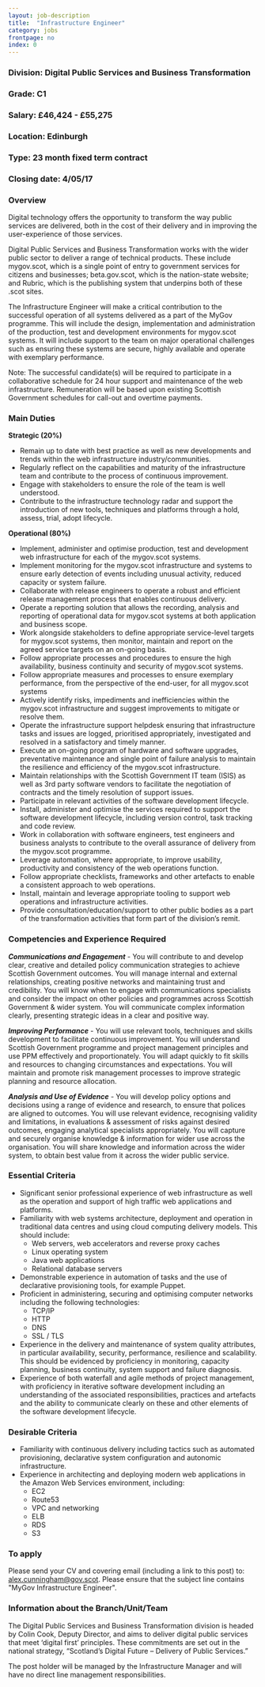 ```yaml
---
layout: job-description
title:  "Infrastructure Engineer"
category: jobs
frontpage: no
index: 0
---
```


### Division: Digital Public Services and Business Transformation
### Grade: C1
### Salary: &pound;46,424 - &pound;55,275
### Location: Edinburgh
### Type: 23 month fixed term contract
### Closing date: 4/05/17

### Overview

Digital technology offers the opportunity to transform the way public services are delivered, both in the cost of their delivery and in improving the user-experience of those services.

Digital Public Services and Business Transformation works with the wider public sector to deliver a range of technical products. These include mygov.scot, which is a single point of entry to government services for citizens and businesses; beta.gov.scot, which is the nation-state website; and Rubric, which is the publishing system that underpins both of these .scot sites.

The Infrastructure Engineer will make a critical contribution to the successful operation of all systems delivered as a part of the MyGov programme. This will include the design, implementation and administration of the production, test and development environments for mygov.scot systems. It will include support to the team on major operational challenges such as ensuring these systems are secure, highly available and operate with exemplary performance.

Note: The successful candidate(s) will be required to participate in a collaborative schedule for 24 hour support and maintenance of the web infrastructure. Remuneration will be based upon existing Scottish Government schedules for call-out and overtime payments.

### Main Duties

**Strategic (20%)**

* Remain up to date with best practice as well as new developments and trends within the web infrastructure industry/communities.
* Regularly reflect on the capabilities and maturity of the infrastructure team and contribute to the process of continuous improvement.
* Engage with stakeholders to ensure the role of the team is well understood.
* Contribute to the infrastructure technology radar and support the introduction of new tools, techniques and platforms through a hold, assess, trial, adopt lifecycle.

**Operational (80%)**

* Implement, administer and optimise production, test and development web infrastructure for each of the mygov.scot systems.
* Implement monitoring for the mygov.scot infrastructure and systems to ensure early detection of events including unusual activity, reduced capacity or system failure.
* Collaborate with release engineers to operate a robust and efficient release management process that enables continuous delivery.
* Operate a reporting solution that allows the recording, analysis and reporting of operational data for mygov.scot systems at both application and business scope.
* Work alongside stakeholders to define appropriate service-level targets for mygov.scot systems, then monitor, maintain and report on the agreed service targets on an on-going basis.
* Follow appropriate processes and procedures to ensure the high availability, business continuity and security of mygov.scot systems.
* Follow appropriate measures and processes to ensure exemplary performance, from the perspective of the end-user, for all mygov.scot systems
* Actively identify risks, impediments and inefficiencies within the mygov.scot infrastructure and suggest improvements to mitigate or resolve them.
* Operate the infrastructure support helpdesk ensuring that infrastructure tasks and issues are logged, prioritised appropriately, investigated and resolved in a satisfactory and timely manner.
* Execute an on-going program of hardware and software upgrades, preventative maintenance and single point of failure analysis to maintain the resilience and efficiency of the mygov.scot infrastructure.
* Maintain relationships with the Scottish Government IT team (ISIS) as well as 3rd party software vendors to facilitate the negotiation of contracts and the timely resolution of support issues.
* Participate in relevant activities of the software development lifecycle.
* Install, administer and optimise the services required to support the software development lifecycle, including version control, task tracking and code review.
* Work in collaboration with software engineers, test engineers and business analysts to contribute to the overall assurance of delivery from the mygov.scot programme.
* Leverage automation, where appropriate, to improve usability, productivity and consistency of the web operations function.
* Follow appropriate checklists, frameworks and other artefacts to enable a consistent approach to web operations.
* Install, maintain and leverage appropriate tooling to support web operations and infrastructure activities.
* Provide consultation/education/support to other public bodies as a part of the transformation activities that form part of the division’s remit.

### Competencies and Experience Required

***Communications and Engagement*** - You will contribute to and develop clear, creative and detailed policy communication strategies to achieve Scottish Government outcomes. You will manage internal and external relationships, creating positive networks and maintaining trust and credibility. You will know when to engage with communications specialists and consider the impact on other policies and programmes across Scottish Government & wider system. You will communicate complex information clearly, presenting strategic ideas in a clear and positive way.

***Improving Performance*** - You will use relevant tools, techniques and skills development to facilitate continuous improvement. You will understand Scottish Government programme and project management principles and use PPM effectively and proportionately. You will adapt quickly to fit skills and resources to changing circumstances and expectations. You will maintain and promote risk management processes to improve strategic planning and resource allocation.

***Analysis and Use of Evidence*** - You will develop policy options and decisions using a range of evidence and research, to ensure that polices are aligned to outcomes. You will use relevant evidence, recognising validity and limitations, in evaluations & assessment of risks against desired outcomes, engaging analytical specialists appropriately. You will capture and securely organise knowledge & information for wider use across the organisation. You will share knowledge and information across the wider system, to obtain best value from it across the wider public service.

### Essential Criteria

* Significant senior professional experience of web infrastructure as well as the operation and support of high traffic web applications and platforms.
* Familiarity with web systems architecture, deployment and operation in traditional data centres and using cloud computing delivery models. This should include:
  - Web servers, web accelerators and reverse proxy caches
  - Linux operating system
  - Java web applications
  - Relational database servers
* Demonstrable experience in automation of tasks and the use of declarative provisioning tools, for example Puppet.
* Proficient in administering, securing and optimising computer networks including the following technologies:
  - TCP/IP
  - HTTP
  - DNS
  - SSL / TLS
* Experience in the delivery and maintenance of system quality attributes, in particular availability, security, performance, resilience and scalability. This should be evidenced by proficiency in monitoring, capacity planning, business continuity, system support and failure diagnosis.
* Experience of both waterfall and agile methods of project management, with proficiency in iterative software development including an understanding of the associated responsibilities, practices and artefacts and the ability to communicate clearly on these and other elements of the software development lifecycle.

### Desirable Criteria

* Familiarity with continuous delivery including tactics such as automated provisioning, declarative system configuration and autonomic infrastructure.
* Experience in architecting and deploying modern web applications in the Amazon Web Services environment, including:
  - EC2
  - Route53
  - VPC and networking
  - ELB
  - RDS
  - S3

### To apply

Please send your CV and covering email (including a link to this post) to: <a href="mailto:alex.cunningham@gov.scot">alex.cunningham@gov.scot</a>. Please ensure that the subject line contains "MyGov Infrastructure Engineer".  

### Information about the Branch/Unit/Team

The Digital Public Services and Business Transformation division is headed by Colin Cook, Deputy Director, and aims to deliver digital public services that meet ‘digital first’ principles. These commitments are set out in the national strategy, “Scotland’s Digital Future – Delivery of Public Services.”

The post holder will be managed by the Infrastructure Manager and will have no direct line management responsibilities.
